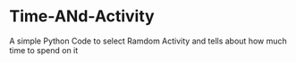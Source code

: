 # Time-ANd-Activity
A simple Python Code to select  Ramdom Activity and tells about how much time to spend on it 

